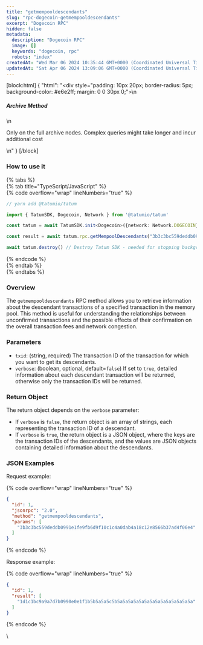 ```yaml
---
title: "getmempooldescendants"
slug: "rpc-dogecoin-getmempooldescendants"
excerpt: "Dogecoin RPC"
hidden: false
metadata: 
  description: "Dogecoin RPC"
  image: []
  keywords: "dogecoin, rpc"
  robots: "index"
createdAt: "Wed Mar 06 2024 10:35:44 GMT+0000 (Coordinated Universal Time)"
updatedAt: "Sat Apr 06 2024 13:09:06 GMT+0000 (Coordinated Universal Time)"
---
```

[block:html]
{
  "html": "<div style=\"padding: 10px 20px; border-radius: 5px; background-color: #e6e2ff; margin: 0 0 30px 0;\">\n  <h5>Archive Method</h5>\n  <p>Only on the full archive nodes. Complex queries might take longer and incur additional cost</p>\n</div>"
}
[/block]


### How to use it

{% tabs %}  
{% tab title="TypeScript/JavaScript" %}  
{% code overflow="wrap" lineNumbers="true" %}

```typescript
// yarn add @tatumio/tatum

import { TatumSDK, Dogecoin, Network } from '@tatumio/tatum'

const tatum = await TatumSDK.init<Dogecoin>({network: Network.DOGECOIN})

const result = await tatum.rpc.getMempoolDescendants("3b3c3bc559deddb0991e1fe9fb6d9f10c1c4a0dab4a18c12e8566b37ad4f06e4")

await tatum.destroy() // Destroy Tatum SDK - needed for stopping background jobs
```

{% endcode %}  
{% endtab %}  
{% endtabs %}

### Overview

The `getmempooldescendants` RPC method allows you to retrieve information about the descendant transactions of a specified transaction in the memory pool. This method is useful for understanding the relationships between unconfirmed transactions and the possible effects of their confirmation on the overall transaction fees and network congestion.

### Parameters

- `txid`: (string, required) The transaction ID of the transaction for which you want to get its descendants.
- `verbose`: (boolean, optional, default=`false`) If set to `true`, detailed information about each descendant transaction will be returned, otherwise only the transaction IDs will be returned.

### Return Object

The return object depends on the `verbose` parameter:

- If `verbose` is `false`, the return object is an array of strings, each representing the transaction ID of a descendant.
- If `verbose` is `true`, the return object is a JSON object, where the keys are the transaction IDs of the descendants, and the values are JSON objects containing detailed information about the descendants.

### JSON Examples

Request example:

{% code overflow="wrap" lineNumbers="true" %}

```json
{
  "id": 1,
  "jsonrpc": "2.0",
  "method": "getmempooldescendants",
  "params": [
    "3b3c3bc559deddb0991e1fe9fb6d9f10c1c4a0dab4a18c12e8566b37ad4f06e4"
  ]
}

```

{% endcode %}

Response example:

{% code overflow="wrap" lineNumbers="true" %}

```json
{
  "id": 1,
  "result": [
    "1d1c1bc9a9a7d7b0990e0e1f1b5b5a5a5c5b5a5a5a5a5a5a5a5a5a5a5a5a5a5a"
  ]
}

```

{% endcode %}

\\
